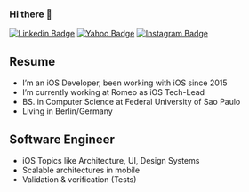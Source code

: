 ### Hi there 👋
[![Linkedin Badge](https://img.shields.io/badge/-LinkedIn-blue?style=flat&logo=Linkedin&logoColor=white&link=https://www.linkedin.com/in/andrevini/)](https://www.linkedin.com/in/andrevini/)
[![Yahoo Badge](https://img.shields.io/badge/-Yahoo-4A00A0?style=flat&logo=Yahoo&logoColor=white&link=mailto:avinogueira@yahoo.com)](mailto:avinogueira@yahoo.com)
[![Instagram Badge](https://img.shields.io/badge/-Instagram-C13584?style=flat&labelColor=C13584&logo=instagram&logoColor=white&link=https://www.instagram.com/andrevinini/)](https://www.instagram.com/andrevinini/)

## Resume

- I’m an iOS Developer, been working with iOS since 2015
- I’m currently working at Romeo as iOS Tech-Lead
- BS. in Computer Science at Federal University of Sao Paulo
- Living in Berlin/Germany

## Software Engineer

- iOS Topics like Architecture, UI, Design Systems
- Scalable architectures in mobile
- Validation & verification (Tests)

